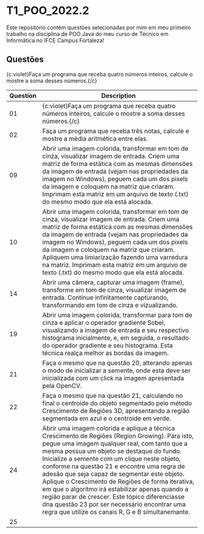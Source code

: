 # T1_POO_2022.2

Este repositório contém questões selecionadas por mim em meu primeiro trabalho na disciplina de POO Java do meu curso de Técnico em Informática no IFCE Campus Fortaleza!

## Questões

{c:violet}Faça um programa que receba quatro números inteiros, calcule o mostre a soma desses números.{/c}

| Question | Description |
|---|---|
|01| {c:violet}Faça um programa que receba quatro números inteiros, calcule o mostre a soma desses números.{/c} |
|02| Faça um programa que receba três notas, calcule e mostre a média aritmética entre elas. |  
|09| Abrir uma imagem colorida, transformar em tom de cinza, visualizar imagem de entrada. Criem uma matriz de forma estática com as mesmas dimensões da imagem de entrada (vejam nas propriedades da imagem no Windows), peguem cada um dos pixels da imagem e coloquem na matriz que criaram. Imprimam esta matriz em um arquivo de texto (.txt) do mesmo modo que ela está alocada. |
|10| Abrir uma imagem colorida, transformar em tom de cinza, visualizar imagem de entrada. Criem uma matriz de forma estática com as mesmas dimensões da imagem de entrada (vejam nas propriedades da imagem no Windows), peguem cada um dos pixels da imagem e coloquem na matriz que criaram. Apliquem uma limiarização fazendo uma varredura na matriz. Imprimam esta matriz em um arquivo de texto (.txt) do mesmo modo que ela está alocada. |
|14| Abrir uma câmera, capturar uma imagem (frame), transforme em tom de cinza, visualizar imagem de entrada. Continue infinitamente capturando, transformando em tom de cinza e vizualizando. |
|19| Abrir uma imagem colorida, transformar para tom de cinza e aplicar o operador gradiente Sobel, visualizando a imagem de entrada e seu respectivo histograma inicialmente, e, em seguida, o resultado do operador gradiente e seu histograma. Esta técnica realça melhor as bordas da imagem. |
|21| 	Faça o mesmo que na questão 20, alterando apenas o modo de inicializar a semente, onde esta deve ser inicializada com um click na imagem apresentada pela OpenCV. |
|22| Faça o mesmo que na questão 21, calculando no final o centroide do objeto segmentado pelo método Crescimento de Regiões 3D, apresentando a região segmentada em azul e o centroide em verde. |
|24| Abrir uma imagem colorida e aplique a técnica Crescimento de Regiões (Region Growing). Para isto, pegue uma imagem qualquer real, com tanto que a mesma possua um objeto se destaque do fundo. Inicialize a semente com um clique neste objeto, conforme na questão 21 e encontre uma regra de adesão que seja capaz de segmentar este objeto. Aplique o Crescimento de Regiões de forma iterativa, em que o algoritmo irá estabilizar apenas quando a região parar de crescer. Este tópico diferenciasse dna questão 23 por ser necessário encontrar uma regra que utilize os canais R, G e B simultanemante. |
|25|   |
